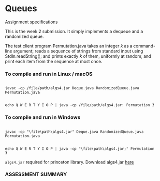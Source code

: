 # Queues
<a href="https://coursera.cs.princeton.edu/algs4/assignments/queues/specification.php">Assignment specifications</a>


This is the week 2 submission. It simply implements a dequeue and a randomized queue.<br>

The test client program Permutation.java takes an integer <i>k</i> as a command-line argument; reads a sequence of strings from standard input using StdIn.readString(); and prints exactly <i>k</i> of them, uniformly at random; and print each item from the sequence at most once. 

### To compile and run in Linux / macOS

<code>
javac -cp /file/path/algs4.jar Deque.java RandomizedQueue.java Permutation.java

echo Q W E R T Y I O P | java -cp /file/path/algs4.jar: Permutation 3
</code>

### To compile and run in Windows

<code>
javac -cp "\file\path\algs4.jar" Deque.java RandomizedQueue.java Permutation.java

echo Q W E R T Y I O P | java -cp "\file\path\algs4.jar;" Permutation 3
</code>

<code>algs4.jar</code> required for princeton library.
Download algs4.jar <a href="https://drive.google.com/open?id=1Iu7h69SiqSq4QyIImicnjXeb_a3s-vYW">here</a>

### ASSESSMENT SUMMARY
